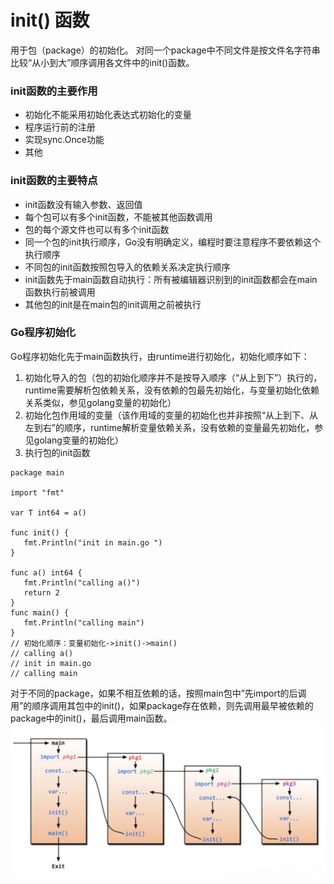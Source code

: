 # init() 函数
用于包（package）的初始化。
对同一个package中不同文件是按文件名字符串比较“从小到大”顺序调用各文件中的init()函数。


### init函数的主要作用
* 初始化不能采用初始化表达式初始化的变量
* 程序运行前的注册
* 实现sync.Once功能
* 其他


### init函数的主要特点
* init函数没有输入参数、返回值
* 每个包可以有多个init函数，不能被其他函数调用
* 包的每个源文件也可以有多个init函数
* 同一个包的init执行顺序，Go没有明确定义，编程时要注意程序不要依赖这个执行顺序
* 不同包的init函数按照包导入的依赖关系决定执行顺序
* init函数先于main函数自动执行：所有被编辑器识别到的init函数都会在main函数执行前被调用
* 其他包的init是在main包的init调用之前被执行


### Go程序初始化
Go程序初始化先于main函数执行，由runtime进行初始化，初始化顺序如下：
1. 初始化导入的包（包的初始化顺序并不是按导入顺序（“从上到下”）执行的，runtime需要解析包依赖关系，没有依赖的包最先初始化，与变量初始化依赖关系类似，参见golang变量的初始化）
2. 初始化包作用域的变量（该作用域的变量的初始化也并非按照“从上到下、从左到右”的顺序，runtime解析变量依赖关系，没有依赖的变量最先初始化，参见golang变量的初始化）
3. 执行包的init函数


```
package main
                                                                                                        
import "fmt" 

var T int64 = a()

func init() {
   fmt.Println("init in main.go ")
}

func a() int64 {
   fmt.Println("calling a()")
   return 2
}
func main() {                  
   fmt.Println("calling main")     
}
// 初始化顺序：变量初始化->init()->main()
// calling a()
// init in main.go
// calling main
```

对于不同的package，如果不相互依赖的话，按照main包中”先import的后调用”的顺序调用其包中的init()，如果package存在依赖，则先调用最早被依赖的package中的init()，最后调用main函数。
![包引用关系](https://github.com/vjudge/go-study/blob/master/images/package-relation.png)









